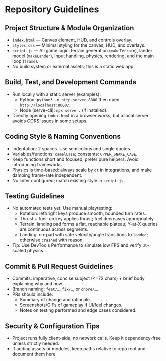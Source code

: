 # Repository Guidelines

## Project Structure & Module Organization
- `index.html` — Canvas element, HUD, and controls overlay.
- `styles.css` — Minimal styling for the canvas, HUD, and overlays.
- `script.js` — All game logic: terrain generation (`makeTerrain`), lander model (`makeLander`), input handling, physics, rendering, and the main loop (`frame`).
- No build system or external assets; this is a static web app.

## Build, Test, and Development Commands
- Run locally with a static server (examples):
  - Python: `python3 -m http.server 8000` then open `http://localhost:8000/`.
  - Node (serve-cli): `npx serve .` (if installed).
- Directly opening `index.html` in a browser works, but a local server avoids CORS issues in some setups.

## Coding Style & Naming Conventions
- Indentation: 2 spaces. Use semicolons and single quotes.
- Variables/functions: `camelCase`; constants: `UPPER_SNAKE_CASE`.
- Keep functions short and focused; prefer pure helpers. Avoid introducing frameworks.
- Physics is time-based: always scale by `dt` in integrations, and make damping frame-rate independent.
- No linter configured; match existing style in `script.js`.

## Testing Guidelines
- No automated tests yet. Use manual playtesting:
  - Rotation: left/right keys produce smooth, bounded turn rates.
  - Thrust + fuel: up key applies thrust; fuel decreases appropriately.
  - Terrain: landing pad forms a flat, reachable plateau; Y-at-X queries are continuous across segments.
  - Landing: on-pad with safe velocity/angle transitions to `landed`; otherwise `crashed` with reason.
- Tip: Use DevTools Performance to simulate low FPS and verify `dt`-scaled physics.

## Commit & Pull Request Guidelines
- Commits: imperative, concise subject (<=72 chars) + brief body explaining why and how.
- Branch naming: `feat/…`, `fix/…`, or `chore/…`.
- PRs should include:
  - Summary of change and rationale.
  - Screenshots/GIFs of gameplay if UI/feel changes.
  - Notes on testing performed and edge cases considered.

## Security & Configuration Tips
- Project runs fully client-side; no network calls. Keep it dependency-free unless strictly needed.
- If adding assets or modules, keep paths relative to repo root and document them here.
